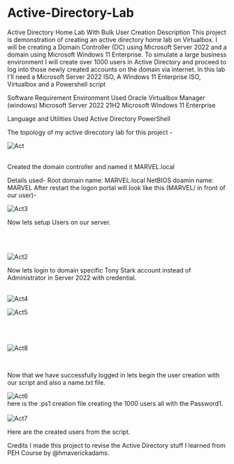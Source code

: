 # Active-Directory-Lab
Active Directory Home Lab With Bulk User Creation
Description
This project is demonstration of creating an active directory home lab on Virtualbox. I will be creating a Domain Controller (DC) using Microsoft Server 2022 and a domain using Microsoft Windows 11 Enterprise. To simulate a large business environment I will create over 1000 users in Active Directory and proceed to log into those newly created accounts on the domain via internet. In this lab I'll need a Microsoft Server 2022 ISO, A Windows 11 Enterprise ISO, Virtualbox and a Powershell script

Software Requirement
Environment Used
Oracle Virtualbox Manager (windows) 
Microsoft Server 2022 21H2
Microsoft Windows 11 Enterprise

Language and Utilities Used
Active Directory
PowerShell

The topology of my active direcotory lab for this project -

![Act](https://github.com/user-attachments/assets/049aa671-34c0-4f11-9141-f3d0133c67ca)
<br>
<br>


Created the domain controller and named it MARVEL.local

Details used-
Root domain name: MARVEL.local
NetBIOS doamin name: MARVEL
After restart the logon portal will look like this (MARVEL/ in front of our user)-

![Act3](https://github.com/user-attachments/assets/5100585f-abeb-4888-ab35-52a22a2d126a)



Now lets setup Users on our server. 

<br>
<br>

![Act2](https://github.com/user-attachments/assets/31da5d8e-20d3-4e4a-a058-5d5f841191fc)


Now lets login to domain specific Tony Stark account instead of Administrator in Server 2022 with credential.
<br>
<br>

![Act4](https://github.com/user-attachments/assets/c446dd94-d3b4-4169-92c0-9f0414cb55a2)


![Act5](https://github.com/user-attachments/assets/8b4c79f6-ea31-421b-b2e5-dcf444892600)
<br>
<br>
<br>
<br>

![Act8](https://github.com/user-attachments/assets/f7aacf2d-bf47-4e38-b198-75b085f5ed0b)


<br>

Now that we have successfully logged in lets begin the user creation with our script and also a name.txt file. 

![Act6](https://github.com/user-attachments/assets/5ccde1f4-b6de-472b-9d44-04b1d96d1492)
<br>
here is the .ps1 creation file creating the 1000 users all with the Password1.
<br>
<br>
![Act7](https://github.com/user-attachments/assets/56e68eaa-09de-4a97-8c52-35c8f4dd7632)

Here are the created users from the script.


Credits
I made this project to revise the Active Directory stuff I learned from PEH Course by @hmaverickadams.
